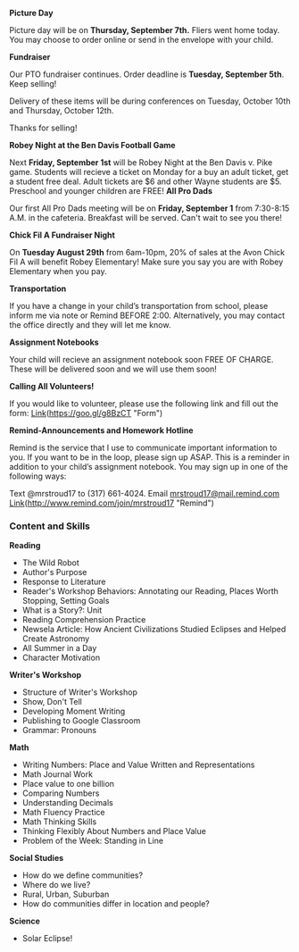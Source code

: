 **Picture Day**

Picture day will be on **Thursday, September 7th.** Fliers went home today. You may choose to order online or send in the envelope with your child.

**Fundraiser**

Our PTO fundraiser continues. Order deadline is **Tuesday, September 5th**. Keep selling!

Delivery of these items will be during conferences on Tuesday, October 10th and Thursday, October 12th. 

Thanks for selling!

**Robey Night at the Ben Davis Football Game**

Next **Friday, September 1st** will be Robey Night at the Ben Davis v. Pike game. Students will recieve a ticket on Monday for a buy an adult ticket, get a student free deal. Adult tickets are $6 and other Wayne students are $5. Preschool and younger children are FREE!
**All Pro Dads**

Our first All Pro Dads meeting will be on **Friday, September 1** from 7:30-8:15 A.M. in the cafeteria. Breakfast will be served. Can't wait to see you there!

**Chick Fil A Fundraiser Night**

On **Tuesday August 29th** from 6am-10pm, 20% of sales at the Avon Chick Fil A will benefit Robey Elementary! Make sure you say you are with Robey Elementary when you pay.

**Transportation**

If you have a change in your child’s transportation from school, please inform me via note or Remind BEFORE 2:00. Alternatively, you may contact the office directly and they will let me know.

**Assignment Notebooks**

Your child will recieve an assignment notebook soon FREE OF CHARGE. These will be delivered soon and we will use them soon!

**Calling All Volunteers!**

If you would like to volunteer, please use the following link and fill out the form:
[Link](#)(https://goo.gl/g8BzCT "Form")

**Remind-Announcements and Homework Hotline**

Remind is the service that I use to communicate important information to you. If you want to be in the loop, please sign up ASAP. This is a reminder in addition to your child’s assignment notebook. You may sign up in one of the following ways:

Text @mrstroud17 to (317) 661-4024.
Email mrstroud17@mail.remind.com
[Link](#)(http://www.remind.com/join/mrstroud17 "Remind")

### Content and Skills

**Reading**

* The Wild Robot
* Author's Purpose
* Response to Literature
* Reader's Workshop Behaviors: Annotating our Reading, Places Worth Stopping, Setting Goals
* What is a Story?: Unit
* Reading Comprehension Practice
* Newsela Article: How Ancient Civilizations Studied Eclipses and Helped Create Astronomy
* All Summer in a Day
* Character Motivation

**Writer's Workshop** 

* Structure of Writer's Workshop
* Show, Don't Tell
* Developing Moment Writing
* Publishing to Google Classroom
* Grammar: Pronouns

**Math**
 
* Writing Numbers: Place and Value Written and Representations
* Math Journal Work
* Place value to one billion
* Comparing Numbers
* Understanding Decimals
* Math Fluency Practice
* Math Thinking Skills
* Thinking Flexibly About Numbers and Place Value
* Problem of the Week: Standing in Line

**Social Studies**

* How do we define communities?
* Where do we live? 
* Rural, Urban, Suburban
* How do communities differ in location and people?

**Science**
* Solar Eclipse!
